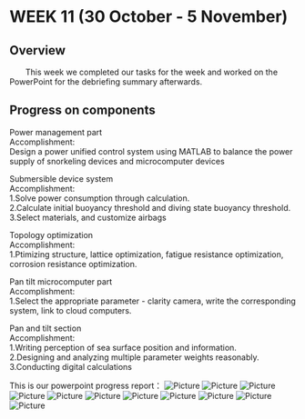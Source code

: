 # WEEK 11 (30 October - 5 November)

## Overview
&emsp;&emsp;This week we completed our tasks for the week and worked on the PowerPoint for the debriefing summary afterwards.
## Progress on components
Power management part
<br>
Accomplishment:
<br>
Design a power unified control system using MATLAB to balance the power supply of snorkeling devices and microcomputer devices
<br>

Submersible device system
<br>
Accomplishment:
<br>
1.Solve power consumption through calculation.
<br>
2.Calculate initial buoyancy threshold and diving state buoyancy threshold.
<br>
3.Select materials, and customize airbags
<br>

Topology optimization
<br>
Accomplishment:
<br>
1.Ptimizing structure, lattice optimization, fatigue resistance optimization, corrosion resistance optimization.
<br>

Pan tilt microcomputer part
<br>
Accomplishment:
<br>
1.Select the appropriate parameter - clarity camera, write the corresponding system, link to cloud computers.
<br>

Pan and tilt section
<br>
Accomplishment:
<br>
1.Writing perception of sea surface position and information.
<br>
2.Designing and analyzing multiple parameter weights reasonably.
<br>
3.Conducting digital calculations
<br>

This is our powerpoint progress report：
![Picture](https://github.com/SCi-winner/SCI.github.io/blob/main/img/幻灯片1.png)
![Picture](https://github.com/SCi-winner/SCI.github.io/blob/main/img/幻灯片2.png)
![Picture](https://github.com/SCi-winner/SCI.github.io/blob/main/img/幻灯片3.png)
![Picture](https://github.com/SCi-winner/SCI.github.io/blob/main/img/幻灯片4.png)
![Picture](https://github.com/SCi-winner/SCI.github.io/blob/main/img/幻灯片5.png)
![Picture](https://github.com/SCi-winner/SCI.github.io/blob/main/img/幻灯片6.png)
![Picture](https://github.com/SCi-winner/SCI.github.io/blob/main/img/幻灯片7.png)
![Picture](https://github.com/SCi-winner/SCI.github.io/blob/main/img/幻灯片8.png)
![Picture](https://github.com/SCi-winner/SCI.github.io/blob/main/img/幻灯片9.png)
![Picture](https://github.com/SCi-winner/SCI.github.io/blob/main/img/幻灯片10.png)
![Picture](https://github.com/SCi-winner/SCI.github.io/blob/main/img/幻灯片11.png)



